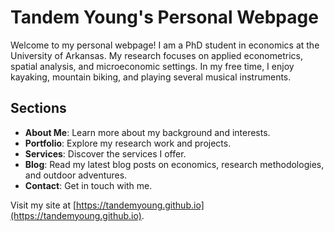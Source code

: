 # Tandem Young's Personal Webpage

Welcome to my personal webpage! I am a PhD student in economics at the University of Arkansas. My research focuses on applied econometrics, spatial analysis, and microeconomic settings. In my free time, I enjoy kayaking, mountain biking, and playing several musical instruments.

## Sections
- **About Me**: Learn more about my background and interests.
- **Portfolio**: Explore my research work and projects.
- **Services**: Discover the services I offer.
- **Blog**: Read my latest blog posts on economics, research methodologies, and outdoor adventures.
- **Contact**: Get in touch with me.

Visit my site at [https://tandemyoung.github.io](https://tandemyoung.github.io).
